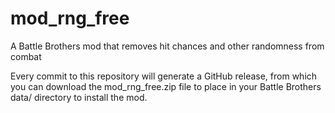 # mod_rng_free
A Battle Brothers mod that removes hit chances and other randomness from combat

Every commit to this repository will generate a GitHub release, from which you can download the mod_rng_free.zip file to place in your Battle Brothers data/ directory to install the mod.
